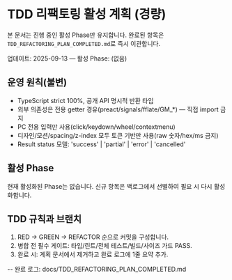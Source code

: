 # TDD 리팩토링 활성 계획 (경량)

본 문서는 진행 중인 활성 Phase만 유지합니다. 완료된 항목은
`TDD_REFACTORING_PLAN_COMPLETED.md`로 즉시 이관합니다.

업데이트: 2025-09-13 — 활성 Phase: (없음)

## 운영 원칙(불변)

- TypeScript strict 100%, 공개 API 명시적 반환 타입
- 외부 의존성은 전용 getter 경유(preact/signals/fflate/GM\_\*) — 직접 import
  금지
- PC 전용 입력만 사용(click/keydown/wheel/contextmenu)
- 디자인/모션/spacing/z-index 모두 토큰 기반만 사용(raw 숫자/hex/ms 금지)
- Result status 모델: 'success' | 'partial' | 'error' | 'cancelled'

## 활성 Phase

현재 활성화된 Phase는 없습니다. 신규 항목은 백로그에서 선별하여 필요 시 다시
활성화합니다.

## TDD 규칙과 브랜치

1. RED → GREEN → REFACTOR 순으로 커밋을 구성합니다.
2. 병합 전 필수 게이트: 타입/린트/전체 테스트/빌드/사이즈 가드 PASS.
3. 완료 시: 계획 문서에서 제거하고 완료 로그에 1줄 요약 추가.

-- 완료 로그: docs/TDD_REFACTORING_PLAN_COMPLETED.md
